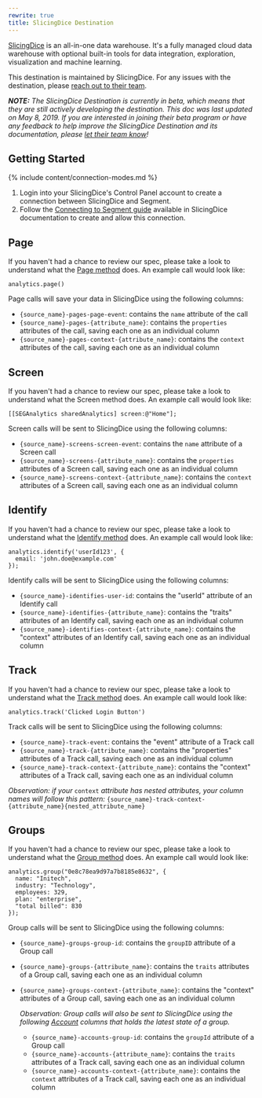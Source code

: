 ```yaml
---
rewrite: true
title: SlicingDice Destination
---
```

[SlicingDice](https://slicingdice.com/?utm_source=segmentio&utm_medium=docs&utm_campaign=partners) is an all-in-one data warehouse. It's a fully managed cloud data warehouse with optional built-in tools for data integration, exploration, visualization and machine learning.

This destination is maintained by SlicingDice. For any issues with the destination, please [reach out to their team](mailto:support@slicingdice.com).

_**NOTE:** The SlicingDice Destination is currently in beta, which means that they are still actively developing the destination. This doc was last updated on May 8, 2019. If you are interested in joining their beta program or have any feedback to help improve the SlicingDice Destination and its documentation, please [let  their team know](mailto:support@slicingdice.com)!_


## Getting Started

{% include content/connection-modes.md %}

1. Login into your SlicingDice's Control Panel account to create a connection between SlicingDice and Segment.
2. Follow the [Connecting to Segment guide](https://docs.slicingdice.com/data_warehouse_module/connecting_external_tools/segment.html) available in SlicingDice documentation to create and allow this connection.


## Page

If you haven't had a chance to review our spec, please take a look to understand what the [Page method](https://segment.com/docs/connections/spec/page/) does. An example call would look like:

```
analytics.page()
```

Page calls will save your data in SlicingDice using the following columns:
* `{source_name}-pages-page-event`: contains the `name` attribute of the call
* `{source_name}-pages-{attribute_name}`: contains the `properties` attributes of the call, saving each one as an individual column
* `{source_name}-pages-context-{attribute_name}`: contains the `context` attributes of the call, saving each one as an individual column

## Screen

If you haven't had a chance to review our spec, please take a look to understand what the Screen method does. An example call would look like:
```
[[SEGAnalytics sharedAnalytics] screen:@"Home"];
```

Screen calls will be sent to SlicingDice using the following columns:

* `{source_name}-screens-screen-event`: contains the `name` attribute of a Screen call
* `{source_name}-screens-{attribute_name}`: contains the `properties` attributes of a Screen call, saving each one as an individual column
* `{source_name}-screens-context-{attribute_name}`: contains the `context` attributes of a Screen call, saving each one as an individual column


## Identify

If you haven't had a chance to review our spec, please take a look to understand what the [Identify method](https://segment.com/docs/connections/spec/identify/) does. An example call would look like:

```
analytics.identify('userId123', {
  email: 'john.doe@example.com'
});
```

Identify calls will be sent to SlicingDice using the following columns:
* `{source_name}-identifies-user-id`: contains the "userId" attribute of an Identify call
* `{source_name}-identifies-{attribute_name}`: contains the "traits" attributes of an Identify call, saving each one as an individual column
* `{source_name}-identifies-context-{attribute_name}`: contains the "context" attributes of an Identify call, saving each one as an individual column


## Track

If you haven't had a chance to review our spec, please take a look to understand what the [Track method](https://segment.com/docs/connections/spec/track/) does. An example call would look like:

```
analytics.track('Clicked Login Button')
```

Track calls will be sent to SlicingDice using the following columns:

* `{source_name}-track-event`: contains the "event" attribute of a Track call
* `{source_name}-track-{attribute_name}`: contains the "properties" attributes of a Track call, saving each one as an individual column
* `{source_name}-track-context-{attribute_name}`: contains the "context" attributes of a Track call, saving each one as an individual column

*Observation: if your* `context` *attribute has nested attributes, your column names will follow this pattern:* `{source_name}-track-context-{attribute_name}{nested_attribute_name}`

## Groups

If you haven't had a chance to review our spec, please take a look to understand what the [Group method](https://segment.com/docs/connections/spec/group/) does. An example call would look like:
```
analytics.group("0e8c78ea9d97a7b8185e8632", {
  name: "Initech",
  industry: "Technology",
  employees: 329,
  plan: "enterprise",
  "total billed": 830
});
```

Group calls will be sent to SlicingDice using the following columns:

* `{source_name}-groups-group-id`: contains the `groupID` attribute of a Group call
* `{source_name}-groups-{attribute_name}`: contains the `traits` attributes of a Group call, saving each one as an individual column
* `{source_name}-groups-context-{attribute_name}`: contains the "context" attributes of a Group call, saving each one as an individual column

    *Observation: Group calls will also be sent to SlicingDice using the following [Account](https://segment.com/docs/connections/storage/warehouses/#warehouse-schemas) columns that holds the latest state of a group.*
    * `{source_name}-accounts-group-id`: contains the `groupId` attribute of a Group call
    * `{source_name}-accounts-{attribute_name}`: contains the `traits` attributes of a Track call, saving each one as an individual column
    * `{source_name}-accounts-context-{attribute_name}`: contains the `context` attributes of a Track call, saving each one as an individual column
